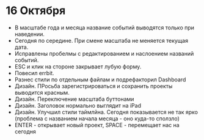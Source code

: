 16 Октября
==========

* В масштабе года и месяца название событий выводятся только при
наведении.
* Сегодня по середине. При смене масштаба не меняется текущая дата.
* Исправлены пробелмы с редактированием и наслоением названий событий.
* ESC и клик на стороне закрывает лубую форму.
* Повесил errbit.
* Разнес стили по отдельным файлам и подрефакторил Dashboard
* Дизайн. ПРосьба зарегистрироваться и сохранить проекты выводится красным.
* Дизайн. Переключение масштаба буттонами
* Дизайн. Заголовок нормально выглядит на iPad
* Дизайн. Улучшил стили таймлйна. Сегодня показывается не так ярко
(проблема с названием начала месяца - оно куда-то сползло)
* ENTER - открывает новый проект, SPACE - перемещает нас на сегодня
